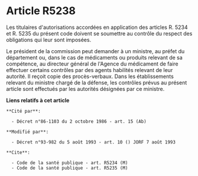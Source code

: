 # Article R5238

Les titulaires d'autorisations accordées en application des articles R. 5234 et R. 5235 du présent code doivent se soumettre
au contrôle du respect des obligations qui leur sont imposées.

Le président de la commission peut demander à un ministre, au préfet du département ou, dans le cas de médicaments ou
produits relevant de sa compétence, au directeur général de l'Agence du médicament de faire effectuer certains contrôles par
des agents habilités relevant de leur autorité. Il reçoit copie des procès-verbaux. Dans les établissements relevant du
ministre chargé de la défense, les contrôles prévus au présent article sont effectués par les autorités désignées par ce
ministre.

**Liens relatifs à cet article**

	**Cité par**:

	  - Décret n°86-1103 du 2 octobre 1986 - art. 15 (Ab)

	**Modifié par**:

	  - Décret n°93-982 du 5 août 1993 - art. 10 () JORF 7 août 1993

	**Cite**:

	  - Code de la santé publique - art. R5234 (M)
	  - Code de la santé publique - art. R5235 (M)

